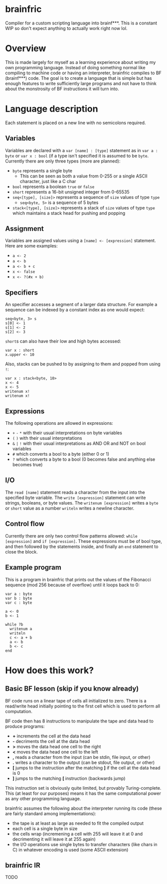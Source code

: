# brainfric
Compiler for a custom scripting language into brainf***. This is a constant WIP so don't expect anything to actually work right now lol.

# Overview
This is made largely for myself as a learning experience about writing my own programming language.
Instead of doing something normal like compiling to machine code or having an interpreter, brainfric compiles to BF (brainf***) code.
The goal is to create a language that is simple but has enough features to write sufficiently large programs and not have to think about the monstrosity of BF instructions it will turn into.

# Language description
Each statement is placed on a new line with no semicolons required.

## Variables
Variables are declared with a `var [name] : [type]` statement as in `var a : byte` or `var x : bool` (if a type isn't specified it is assumed to be `byte`.
Currently there are only three types (more are planned):
* `byte` represents a single byte
  * This can be seen as both a value from 0-255 or a single ASCII character, just like a C char
* `bool` represents a boolean `true` or `false`
* `short` represents a 16-bit unsigned integer from 0-65535
* `seq<[type], [size]>` represents a sequence of `size` values of type `type`
  * `seq<byte, 5>` is a sequence of 5 bytes
* `stack<[type], [size]>` represents a stack of `size` values of type `type` which maintains a stack head for pushing and popping

## Assignment
Variables are assigned values using a `[name] <- [expression]` statement.
Here are some examples:
* `a <- 2`
* `a <- b`
* `a <- b + c`
* `x <- false`
* `x <- ?(#x + b)`

## Specifiers
An specifier accesses a segment of a larger data structure. For example a sequence can be indexed by a constant index as one would expect:
```
seq<byte, 3> s
s[0] <- 1
s[1] <- 2
s[2] <- 3
```

`short`s can also have their low and high bytes accessed:
```
var x : short
x.upper <- 10
```

Also, stacks can be pushed to by assigning to them and popped from using `!`:
```
var x : stack<byte, 10>
x <- 4
x <- 5
writenum x!
writenum x!
```

## Expressions
The following operations are allowed in expressions:
* `+` `-` `*` with their usual interpretations on byte variables
* `(` `)` with their usual interpretations
* `&` `|` `!` with their usual interpretations as AND OR and NOT on bool variables
* `#` which converts a bool to a byte (either 0 or 1)
* `?` which converts a byte to a bool (0 becomes false and anything else becomes true)

## I/O
The `read [name]` statement reads a character from the input into the specified byte variable.
The `write [expression]` statement can write strings, booleans, or byte values.
The `writenum [expression]` writes a `byte` or `short` value as a number
`writeln` writes a newline character.

## Control flow
Currently there are only two control flow patterns allowed: `while [expression]` and `if [expression]`.
These expressions must be of bool type, and then followed by the statements inside, and finally an `end` statement to close the block.

## Example program
This is a program in brainfric that prints out the values of the Fibonacci sequence (mod 256 because of overflow) until it loops back to 0:
```
var a : byte
var b : byte
var c : byte

a <- 0
b <- 1

while ?b
  writenum a
  writeln
  c <- a + b
  a <- b
  b <- c
end
```

# How does this work?

## Basic BF lesson (skip if you know already)
BF code runs on a linear tape of cells all initialized to zero.
There is a read/write head initially pointing to the first cell which is used to perform all computation.

BF code then has 8 instructions to manipulate the tape and data head to produce programs:
* **+** increments the cell at the data head
* **-** decriments the cell at the data head
* **>** moves the data head one cell to the right
* **<** moves the data head one cell to the left
* **,** reads a character from the input (can be stdin, file input, or other)
* **.** writes a character to the output (can be stdout, file output, or other)
* **[** jumps to the instruction after the matching **]** if the cell at the data head is 0
* **]** jumps to the matching **[** instruction (backwards jump)

This instruction set is obviously quite limited, but provably Turing-complete.
This (at least for our purposes) means it has the same computational power as any other programming language.

brainfric assumes the following about the interpreter running its code (these are fairly standard among implementations):
* the tape is at least as large as needed to fit the compiled output
* each cell is a single byte in size
* the cells wrap (incremening a cell with 255 will leave it at 0 and decrimenting it will leave it at 255 again)
* the I/O operations use single bytes to transfer characters (like chars in C) in whatever encoding is used (some ASCII extension)

## brainfric IR
TODO
